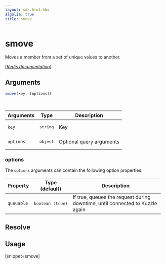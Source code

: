 ```yaml
---
layout: sdk.html.hbs
algolia: true
title: smove
---
```


# smove


Moves a member from a set of unique values to another.

[[_Redis documentation_]](https://redis.io/commands/smove)

## Arguments

```js
smove(key, [options])

```

<br/>

| Arguments    | Type    | Description |
|--------------|---------|-------------|
| `key` | <pre>string</pre> | Key |
| ``options`` | <pre>object</pre> | Optional query arguments |

### options

The `options` arguments can contain the following option properties:

| Property   | Type (default)   | Description                       |
| ---------- | ------- | --------------------------------- |
| `queuable` | <pre>boolean (true)</pre> | If true, queues the request during downtime, until connected to Kuzzle again |

## Resolve

## Usage

[snippet=smove]
